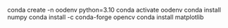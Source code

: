 conda create -n oodenv python=3.10
conda activate oodenv
conda install numpy
conda install -c conda-forge opencv
conda install matplotlib